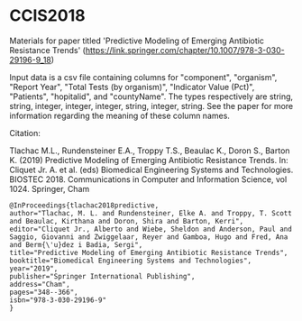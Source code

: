 # CCIS2018
Materials for paper titled 'Predictive Modeling of Emerging Antibiotic Resistance Trends' (https://link.springer.com/chapter/10.1007/978-3-030-29196-9_18)

Input data is a csv file containing columns for "component", "organism", "Report Year", "Total Tests (by organism)", "Indicator Value (Pct)", "Patients", "hopitalid", and "countyName". The types respectively are string, string, integer, integer, integer, string, integer, string. See the paper for more information regarding the meaning of these column names.

Citation:

Tlachac M.L., Rundensteiner E.A., Troppy T.S., Beaulac K., Doron S., Barton K. (2019) Predictive Modeling of Emerging Antibiotic Resistance Trends. In: Cliquet Jr. A. et al. (eds) Biomedical Engineering Systems and Technologies. BIOSTEC 2018. Communications in Computer and Information Science, vol 1024. Springer, Cham

```
@InProceedings{tlachac2018predictive,
author="Tlachac, M. L. and Rundensteiner, Elke A. and Troppy, T. Scott and Beaulac, Kirthana and Doron, Shira and Barton, Kerri",
editor="Cliquet Jr., Alberto and Wiebe, Sheldon and Anderson, Paul and Saggio, Giovanni and Zwiggelaar, Reyer and Gamboa, Hugo and Fred, Ana and Berm{\'u}dez i Badia, Sergi", 
title="Predictive Modeling of Emerging Antibiotic Resistance Trends", 
booktitle="Biomedical Engineering Systems and Technologies",
year="2019", 
publisher="Springer International Publishing",
address="Cham", 
pages="348--366",
isbn="978-3-030-29196-9"
}
```
